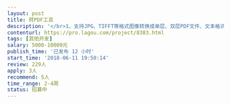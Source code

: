 ```yaml
---                
layout: post       
title: 转PDF工具           
description: '</br>1、支持JPG、TIFFT等格式图像转换成单层、双层PDF文件、文本格式、Word格式。</br>2、支持根据Excel文件目录内字段项按表提取图片（并有图片个数是否相符校验功能）生成PDF文件，生成的PDF文件名可根据自定义规则命名。</br>3、生产pdf文件输出存放的规则可自定义。</br>4、软件运行环境要求支持XP、WIN7\WIN8\WIN10 （32位操作系统和64位操作系统下都可以正常运行使用）。</br>5、软件运行速度快、生成文件正确率100%，识别率高。</br>6、生成后的PDF文件清晰度及图片本身分辨率不能降低。实现无损压缩。</br>'     
contenturl: https://pro.lagou.com/project/8383.html      
tags: [其他开发]            
salary: 5000-10000元          
publish_time: '已发布 12 小时'         
start_time: '2018-06-11 19:50:14'           
review: 229人                   
apply: 3人                   
recommend: 5人                   
time_range: 2-4周              
status: 招募中                  
---                 
```

